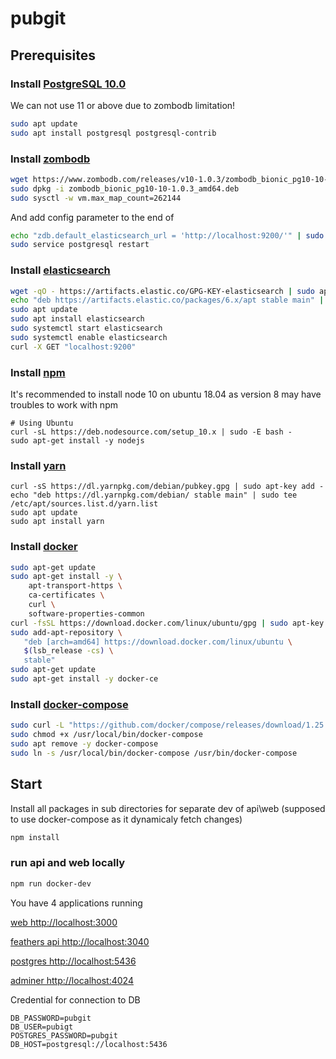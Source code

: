 # pubgit

## Prerequisites

### Install [PostgreSQL 10.0](https://www.digitalocean.com/community/tutorials/how-to-install-and-use-postgresql-on-ubuntu-18-04)

We can not use 11 or above due to zombodb limitation!

```bash
sudo apt update
sudo apt install postgresql postgresql-contrib
```

### Install [zombodb](https://github.com/zombodb/zombodb/blob/master/INSTALL.md)

```bash
wget https://www.zombodb.com/releases/v10-1.0.3/zombodb_bionic_pg10-10-1.0.3_amd64.deb
sudo dpkg -i zombodb_bionic_pg10-10-1.0.3_amd64.deb
sudo sysctl -w vm.max_map_count=262144
```

And add config parameter to the end of

```bash
echo "zdb.default_elasticsearch_url = 'http://localhost:9200/'" | sudo tee -a /etc/postgresql/10/main/postgresql.conf
sudo service postgresql restart
```

### Install [elasticsearch](https://www.digitalocean.com/community/tutorials/how-to-install-elasticsearch-logstash-and-kibana-elastic-stack-on-ubuntu-18-04)

```bash
wget -qO - https://artifacts.elastic.co/GPG-KEY-elasticsearch | sudo apt-key add -
echo "deb https://artifacts.elastic.co/packages/6.x/apt stable main" | sudo tee -a /etc/apt/sources.list.d/elastic-6.x.list
sudo apt update
sudo apt install elasticsearch
sudo systemctl start elasticsearch
sudo systemctl enable elasticsearch
curl -X GET "localhost:9200"
```

### Install [npm](https://github.com/nodesource/distributions/blob/master/README.md)

It's recommended to install node 10 on ubuntu 18.04 as version 8 may have troubles to work with npm

```
# Using Ubuntu
curl -sL https://deb.nodesource.com/setup_10.x | sudo -E bash -
sudo apt-get install -y nodejs
```

### Install [yarn](https://linuxize.com/post/how-to-install-yarn-on-ubuntu-18-04/)

```
curl -sS https://dl.yarnpkg.com/debian/pubkey.gpg | sudo apt-key add -
echo "deb https://dl.yarnpkg.com/debian/ stable main" | sudo tee /etc/apt/sources.list.d/yarn.list
sudo apt update
sudo apt install yarn
```

### Install [docker](https://docs.docker.com/v17.09/engine/installation/linux/docker-ce/ubuntu/)

```bash
sudo apt-get update
sudo apt-get install -y \
    apt-transport-https \
    ca-certificates \
    curl \
    software-properties-common
curl -fsSL https://download.docker.com/linux/ubuntu/gpg | sudo apt-key add -
sudo add-apt-repository \
   "deb [arch=amd64] https://download.docker.com/linux/ubuntu \
   $(lsb_release -cs) \
   stable"
sudo apt-get update
sudo apt-get install -y docker-ce
```

### Install [docker-compose](https://docs.docker.com/compose/install/)

```bash
sudo curl -L "https://github.com/docker/compose/releases/download/1.25.3/docker-compose-$(uname -s)-$(uname -m)" -o /usr/local/bin/docker-compose
sudo chmod +x /usr/local/bin/docker-compose
sudo apt remove -y docker-compose
sudo ln -s /usr/local/bin/docker-compose /usr/bin/docker-compose

```
## Start

Install all packages in sub directories for separate dev of api\web (supposed to use docker-compose as it dynamicaly fetch changes)

```bash
npm install
```

### run api and web locally

```bash
npm run docker-dev
```

You have 4 applications running

[web http://localhost:3000](http://localhost:3000)

[feathers api http://localhost:3040](http://localhost:3040)

[postgres http://localhost:5436](http://localhost:5436)

[adminer http://localhost:4024](http://localhost:4024)

Credential for connection to DB

```.env
DB_PASSWORD=pubgit
DB_USER=pubigt
POSTGRES_PASSWORD=pubgit
DB_HOST=postgresql://localhost:5436
```
